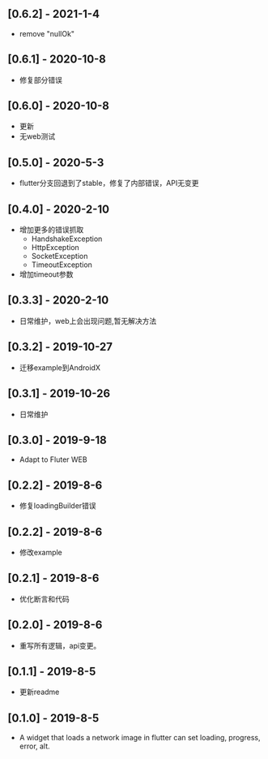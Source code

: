 ## [0.6.2] - 2021-1-4

- remove "nullOk"

## [0.6.1] - 2020-10-8

- 修复部分错误

## [0.6.0] - 2020-10-8

- 更新
- 无web测试 

## [0.5.0] - 2020-5-3

- flutter分支回退到了stable，修复了内部错误，API无变更

## [0.4.0] - 2020-2-10

- 增加更多的错误抓取
  - HandshakeException
  - HttpException
  - SocketException
  - TimeoutException
- 增加timeout参数

## [0.3.3] - 2020-2-10

* 日常维护，web上会出现问题,暂无解决方法

## [0.3.2] - 2019-10-27

* 迁移example到AndroidX

## [0.3.1] - 2019-10-26

* 日常维护

## [0.3.0] - 2019-9-18

* Adapt to Fluter WEB

## [0.2.2] - 2019-8-6

* 修复loadingBuilder错误

## [0.2.2] - 2019-8-6

* 修改example 

## [0.2.1] - 2019-8-6

* 优化断言和代码

## [0.2.0] - 2019-8-6

* 重写所有逻辑，api变更。

## [0.1.1] - 2019-8-5

* 更新readme


## [0.1.0] - 2019-8-5

* A widget that loads a network image in flutter can set loading, progress, error, alt.
